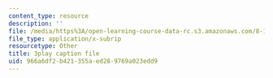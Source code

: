 ```yaml
---
content_type: resource
description: ''
file: /media/https%3A/open-learning-course-data-rc.s3.amazonaws.com/8-13-14-experimental-physics-i-ii-junior-lab-fall-2016-spring-2017/966a6df2b421355aed289769a023edd9_7AEqqdUtopA.srt
file_type: application/x-subrip
resourcetype: Other
title: 3play caption file
uid: 966a6df2-b421-355a-ed28-9769a023edd9
---
```

